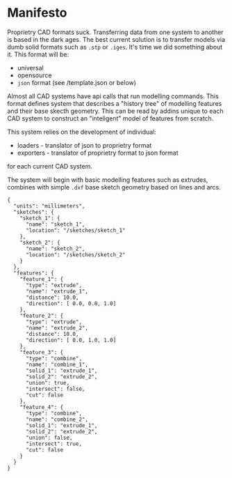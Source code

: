 # Manifesto

Proprietry CAD formats suck. Transferring data from one system to another is based in the dark ages. The best current solution is to transfer models via dumb solid formats such as `.stp` or `.iges`. It's time we did something about it. This format will be:

* universal
* opensource
* `json` format (see /template.json or below)

Almost all CAD systems have api calls that run modelling commands. This format defines system that describes a "history tree" of modelling features and their base skecth geometry. This can be read by addins unique to each CAD system to construct an "inteligent" model of features from scratch.

This system relies on the development of individual:

* loaders - translator of json to proprietry format
* exporters - translator of proprietry format to json format

for each current CAD system.

The system will begin with basic modelling features such as extrudes, combines with simple `.dxf` base sketch geometry based on lines and arcs.

```
{
  "units": "millimeters",
  "sketches": {
    "sketch_1": {
      "name": "sketch_1",
      "location": "/sketches/sketch_1"
    },
    "sketch_2": {
      "name": "sketch_2",
      "location": "/sketches/sketch_2"
    }
  },
  "features": {
    "feature_1": {
      "type": "extrude",
      "name": "extrude_1",
      "distance": 10.0,
      "direction": [ 0.0, 0.0, 1.0]
    },
    "feature_2": {
      "type": "extrude",
      "name": "extrude_2",
      "distance": 10.0,
      "direction": [ 0.0, 1.0, 1.0]
    },
    "feature_3": {
      "type": "combine",
      "name": "combine_1",
      "solid_1": "extrude_1",
      "solid_2": "extrude_2",
      "union": true,
      "intersect": false,
      "cut": false
    },
    "feature_4": {
      "type": "combine",
      "name": "combine_2",
      "solid_1": "extrude_1",
      "solid_2": "extrude_2",
      "union": false,
      "intersect": true,
      "cut": false
    }
  }
}

```